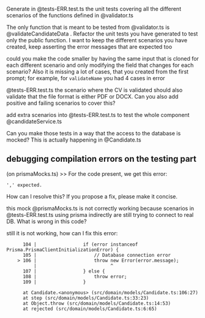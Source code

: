 Generate in @tests-ERR.test.ts the unit tests covering all the different scenarios of the functions defined in @validator.ts 


The only function that is meant to be tested from @validator.ts is @validateCandidateData . Refactor the unit tests you have generated to test only the public function. I want to keep the different scenarios you have created, keep asserting the error messages that are expected too

could you make the code smaller by having the same input that is cloned for each different scenario and only modifying the field that changes for each scenario? Also it is missing a lot of cases, that you created from the first prompt; for example, for `validateName` you had 4 cases in error

@tests-ERR.test.ts the scenario where the CV is validated should also validate that the file format is either PDF or DOCX. Can you also add positive and failing scenarios to cover this?

add extra scenarios into @tests-ERR.test.ts  to test the whole component @candidateService.ts 

Can you make those tests in a way that the access to the database is mocked? This is actually happening in @Candidate.ts 

## debugging compilation errors on the testing part
(on prismaMocks.ts) >> For the code present, we get this error:
```
',' expected.
```
How can I resolve this? If you propose a fix, please make it concise.

this mock @prismaMocks.ts  is not correctly working because scenarios in @tests-ERR.test.ts using prisma indirectly are still trying to connect to real DB. What is wrong in this code?

still it is not working, how can I fix this error:

          104 |                 if (error instanceof Prisma.PrismaClientInitializationError) {
          105 |                     // Database connection error
        > 106 |                     throw new Error(error.message);
              |                           ^
          107 |                 } else {
          108 |                     throw error;
          109 |                 }

          at Candidate.<anonymous> (src/domain/models/Candidate.ts:106:27)
          at step (src/domain/models/Candidate.ts:33:23)
          at Object.throw (src/domain/models/Candidate.ts:14:53)
          at rejected (src/domain/models/Candidate.ts:6:65)
